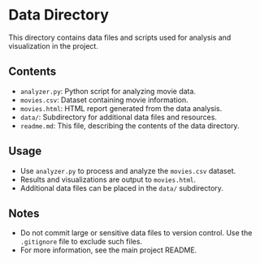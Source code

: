 # Data Directory

This directory contains data files and scripts used for analysis and visualization in the project.

## Contents

- `analyzer.py`: Python script for analyzing movie data.
- `movies.csv`: Dataset containing movie information.
- `movies.html`: HTML report generated from the data analysis.
- `data/`: Subdirectory for additional data files and resources.
- `readme.md`: This file, describing the contents of the data directory.

## Usage

- Use `analyzer.py` to process and analyze the `movies.csv` dataset.
- Results and visualizations are output to `movies.html`.
- Additional data files can be placed in the `data/` subdirectory.

## Notes

- Do not commit large or sensitive data files to version control. Use the `.gitignore` file to exclude such files.
- For more information, see the main project README.
